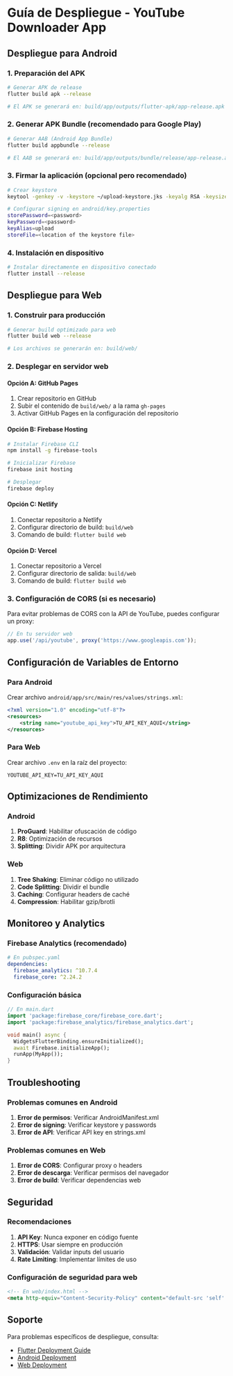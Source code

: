 # Guía de Despliegue - YouTube Downloader App

## Despliegue para Android

### 1. Preparación del APK

```bash
# Generar APK de release
flutter build apk --release

# El APK se generará en: build/app/outputs/flutter-apk/app-release.apk
```

### 2. Generar APK Bundle (recomendado para Google Play)

```bash
# Generar AAB (Android App Bundle)
flutter build appbundle --release

# El AAB se generará en: build/app/outputs/bundle/release/app-release.aab
```

### 3. Firmar la aplicación (opcional pero recomendado)

```bash
# Crear keystore
keytool -genkey -v -keystore ~/upload-keystore.jks -keyalg RSA -keysize 2048 -validity 10000 -alias upload

# Configurar signing en android/key.properties
storePassword=<password>
keyPassword=<password>
keyAlias=upload
storeFile=<location of the keystore file>
```

### 4. Instalación en dispositivo

```bash
# Instalar directamente en dispositivo conectado
flutter install --release
```

## Despliegue para Web

### 1. Construir para producción

```bash
# Generar build optimizado para web
flutter build web --release

# Los archivos se generarán en: build/web/
```

### 2. Desplegar en servidor web

#### Opción A: GitHub Pages

1. Crear repositorio en GitHub
2. Subir el contenido de `build/web/` a la rama `gh-pages`
3. Activar GitHub Pages en la configuración del repositorio

#### Opción B: Firebase Hosting

```bash
# Instalar Firebase CLI
npm install -g firebase-tools

# Inicializar Firebase
firebase init hosting

# Desplegar
firebase deploy
```

#### Opción C: Netlify

1. Conectar repositorio a Netlify
2. Configurar directorio de build: `build/web`
3. Comando de build: `flutter build web`

#### Opción D: Vercel

1. Conectar repositorio a Vercel
2. Configurar directorio de salida: `build/web`
3. Comando de build: `flutter build web`

### 3. Configuración de CORS (si es necesario)

Para evitar problemas de CORS con la API de YouTube, puedes configurar un proxy:

```javascript
// En tu servidor web
app.use('/api/youtube', proxy('https://www.googleapis.com'));
```

## Configuración de Variables de Entorno

### Para Android

Crear archivo `android/app/src/main/res/values/strings.xml`:

```xml
<?xml version="1.0" encoding="utf-8"?>
<resources>
    <string name="youtube_api_key">TU_API_KEY_AQUI</string>
</resources>
```

### Para Web

Crear archivo `.env` en la raíz del proyecto:

```
YOUTUBE_API_KEY=TU_API_KEY_AQUI
```

## Optimizaciones de Rendimiento

### Android

1. **ProGuard**: Habilitar ofuscación de código
2. **R8**: Optimización de recursos
3. **Splitting**: Dividir APK por arquitectura

### Web

1. **Tree Shaking**: Eliminar código no utilizado
2. **Code Splitting**: Dividir el bundle
3. **Caching**: Configurar headers de caché
4. **Compression**: Habilitar gzip/brotli

## Monitoreo y Analytics

### Firebase Analytics (recomendado)

```yaml
# En pubspec.yaml
dependencies:
  firebase_analytics: ^10.7.4
  firebase_core: ^2.24.2
```

### Configuración básica

```dart
// En main.dart
import 'package:firebase_core/firebase_core.dart';
import 'package:firebase_analytics/firebase_analytics.dart';

void main() async {
  WidgetsFlutterBinding.ensureInitialized();
  await Firebase.initializeApp();
  runApp(MyApp());
}
```

## Troubleshooting

### Problemas comunes en Android

1. **Error de permisos**: Verificar AndroidManifest.xml
2. **Error de signing**: Verificar keystore y passwords
3. **Error de API**: Verificar API key en strings.xml

### Problemas comunes en Web

1. **Error de CORS**: Configurar proxy o headers
2. **Error de descarga**: Verificar permisos del navegador
3. **Error de build**: Verificar dependencias web

## Seguridad

### Recomendaciones

1. **API Key**: Nunca exponer en código fuente
2. **HTTPS**: Usar siempre en producción
3. **Validación**: Validar inputs del usuario
4. **Rate Limiting**: Implementar límites de uso

### Configuración de seguridad para web

```html
<!-- En web/index.html -->
<meta http-equiv="Content-Security-Policy" content="default-src 'self' https: data: 'unsafe-inline' 'unsafe-eval'">
```

## Soporte

Para problemas específicos de despliegue, consulta:

- [Flutter Deployment Guide](https://flutter.dev/docs/deployment)
- [Android Deployment](https://developer.android.com/guide/app-bundle)
- [Web Deployment](https://flutter.dev/docs/deployment/web)
